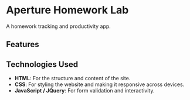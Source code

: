 # Aperture Homework Lab

A homework tracking and productivity app.

## Features

## Technologies Used

- **HTML**: For the structure and content of the site.
- **CSS**: For styling the website and making it responsive across devices.
- **JavaScript / JQuery**: For form validation and interactivity.
